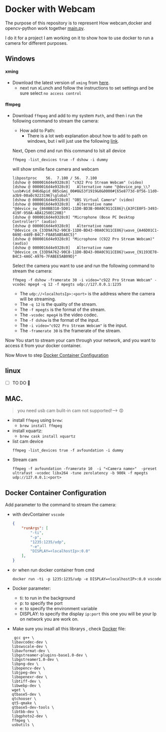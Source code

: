 # Docker with Webcam
The purpose of this repository is to represent How webcam,docker and opencv-python work together [main.py](./python/main.py).

I do it for a project I am working on it to show how to use docker to run a camera for different purposes.


## Windows

#### xming
- Download the latest version of `xming` from [here](https://sourceforge.net/projects/xming/).
    - next run xLunch and follow the instructions to set settings and be sure select `no access control`
#### ffmpeg
- Download `ffmpeg` and add to my system `Path`, and then i run the following command to stream the camera:

    - How add to Path:
        - There is a lot web explanation about how to add to path on windows, but i will just use the following [link](https://docs.oracle.com/en/database/oracle/machine-learning/oml4r/1.5.1/oread/creating-and-modifying-environment-variables-on-windows.html).

    Next, Open cmd and run this command to lsit all device 

    ```
    ffmpeg -list_devices true -f dshow -i dummy
    ```
    will show smilie face camera and webcam

    ```
    libpostproc    56.  7.100 / 56.  7.100
    [dshow @ 0000016d4e9328c0] "c922 Pro Stream Webcam" (video)
    [dshow @ 0000016d4e9328c0]   Alternative name "@device_pnp_\\?\usb#vid_046d&pid_085c&mi_00#8&53f1919&0&0000#{65e8773d-8f56-11d0-a3b9-00a0c9223196}\global"
    [dshow @ 0000016d4e9328c0] "OBS Virtual Camera" (video)
    [dshow @ 0000016d4e9328c0]   Alternative name "@device_sw_{860BB310-5D01-11D0-BD3B-00A0C911CE86}\{A3FCE0F5-3493-419F-958A-ABA1250EC20B}"
    [dshow @ 0000016d4e9328c0] "Microphone (Bose PC Desktop Controller)" (audio)
    [dshow @ 0000016d4e9328c0]   Alternative name "@device_cm_{33D9A762-90C8-11D0-BD43-00A0C911CE86}\wave_{A46D01C1-0A9E-4489-B4C7-F8A85AB5A8C5}"
    [dshow @ 0000016d4e9328c0] "Microphone (C922 Pro Stream Webcam)" (audio)
    [dshow @ 0000016d4e9328c0]   Alternative name "@device_cm_{33D9A762-90C8-11D0-BD43-00A0C911CE86}\wave_{91193E78-B4C3-4A6C-A976-7FABEE5AB09D}"

    ```

    Select the camera you want to use and run the following command to stream the camera:

    ```
    ffmpeg -f dshow -framerate 30 -i video="c922 Pro Stream Webcam" -vcodec mpeg4 -q 12 -f mpegts udp://127.0.0.1:1235
    ```

    - The `udp://<localhotsIp>:<port>` is the address where the camera will be streaming.
    - The `-q 12` is the quality of the stream.
    - The `-f mpegts` is the format of the stream.
    - The `-vcodec mpeg4` is the video codec.
    - The `-f dshow` is the format of the input.    
    - The `-i video="c922 Pro Stream Webcam"` is the input.
    - The `-framerate 30` is the framerate of the stream.

Now You start to stream your cam through your network, and you want to access it from your docker container.

Now Move to step [Docker Container Configuration](#docker-container-configuration)

## linux
- [ ] TO DO 🚧


## MAC.
> you need usb cam bulit-in cam not supported!--> 😡
- install `ffmpeg` using `brew`:
    - `brew install ffmpeg`
- install xquartz:
    - `brew cask install xquartz`
- list cam device
    ```
    ffmpeg -list_devices true -f avfoundation -i dummy
    ```
- Stream cam
    ```shell
    ffmpeg -f avfoundation -framerate 10  -i "<Camera name>"  -preset ultrafast -vcodec libx264 -tune zerolatency -b 900k -f mpegts udp://127.0.0.1:<port>
    ```

## <a name="docker-container-configuration"></a> Docker Container Configuration

Add parameter to the command to stream the camera:

- with devContainer `vscode`
    ```json
    {
        "runArgs": [
            "-ti",
            "-p",
            "1235:1235/udp",
            "-e",
            "DISPLAY=<localhostIp>:0.0"
        ],
    }
    ```
- `Or` when run docker container from cmd
    
    ```shell
    docker run -ti -p 1235:1235/udp -e DISPLAY=<localhostIP>:0.0 vscode
    ```

- Docker parameter:
    - ti: to run in the background
    - p: to specify the port
    - e: to specify the environment variable
    - DISPLAY: to specify the display `ip:port` this one you will be your Ip on network you are work on.
 
 - Make sure you insall all this librarys , check [Docker](.devcontainer/Dockerfile) file:
 
 ```
     gcc g++ \
    libavcodec-dev \
    libswscale-dev \
    libavformat-dev \
    libgstreamer-plugins-base1.0-dev \
    libgstreamer1.0-dev \
    libpng-dev \
    libopencv-dev \
    libjpeg-dev \
    libopenexr-dev \
    libtiff-dev \
    libwebp-dev \
    wget \
    qtbase5-dev \
    qtchooser \
    qt5-qmake \
    qtbase5-dev-tools \
    libtbb-dev \
    libgphoto2-dev \
    ffmpeg \
    usbutils \
```


